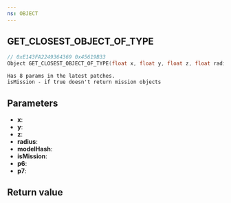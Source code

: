 ```yaml
---
ns: OBJECT
---
```

## GET_CLOSEST_OBJECT_OF_TYPE

```c
// 0xE143FA2249364369 0x45619B33
Object GET_CLOSEST_OBJECT_OF_TYPE(float x, float y, float z, float radius, Hash modelHash, BOOL isMission, BOOL p6, BOOL p7);
```

```
Has 8 params in the latest patches.  
isMission - if true doesn't return mission objects  
```

## Parameters
* **x**: 
* **y**: 
* **z**: 
* **radius**: 
* **modelHash**: 
* **isMission**: 
* **p6**: 
* **p7**: 

## Return value
